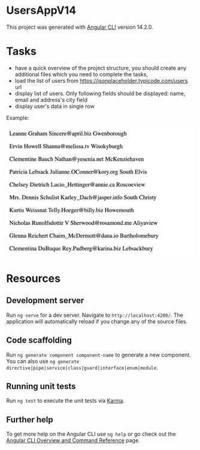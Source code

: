 # UsersAppV14

This project was generated with [Angular CLI](https://github.com/angular/angular-cli) version 14.2.0.

# Tasks

- have a quick overview of the project structure, you should create any additional files which you need to complete the tasks,
- load the list of users from https://jsonplaceholder.typicode.com/users url
- display list of users. Only following fields should be displayed: name, email and address's city field
- display user's data in single row

Example:

![example.png](example.png)

# Resources
## Development server

Run `ng serve` for a dev server. Navigate to `http://localhost:4200/`. The application will automatically reload if you change any of the source files.

## Code scaffolding

Run `ng generate component component-name` to generate a new component. You can also use `ng generate directive|pipe|service|class|guard|interface|enum|module`.

## Running unit tests

Run `ng test` to execute the unit tests via [Karma](https://karma-runner.github.io).

## Further help

To get more help on the Angular CLI use `ng help` or go check out the [Angular CLI Overview and Command Reference](https://angular.io/cli) page.

